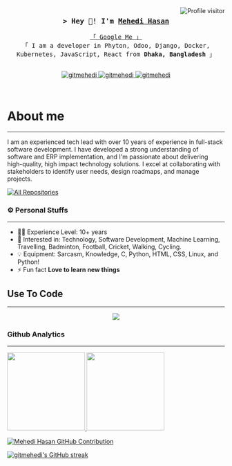 <a href="https://komarev.com/ghpvc/?username=gitmehedi">
  <img align="right" src="https://komarev.com/ghpvc/?username=gitmehedi&color=brightgreen&&label=PROFILE+VIEWS&style=for-the-badge" alt="Profile visitor" />
</a>
<!-- Intro  -->
<h3 align="center">
        <samp>&gt; Hey 🤝! I'm 
                <b><a target="_blank" href="https://swapon.me">Mehedi Hasan</a></b>
        </samp>
</h3>

<p align="center"> 
  <samp>
    <a href="https://www.google.com/search?q=Mehedi+Hasan">「 Google Me 」</a>
    <br>
    「 I am a developer in Phyton, Odoo, Django, Docker, Kubernetes, JavaScript, React from <b>Dhaka, Bangladesh</b> 」
    <br>
    <br>
  </samp>
</p>

<p align="center">

 <a href="https://www.linkedin.com/in/nopaws/" target="_blank">
  <img src="https://img.shields.io/badge/LinkedIn-0077B5?style=for-the-badge&logo=linkedin&logoColor=white" alt="gitmehedi"/>
 </a>
 <a href="https://stackoverflow.com/users/2176115/mehedi-hasan" target="_blank">
  <img src="https://img.shields.io/badge/-Stackoverflow-0e76a8?style=for-the-badge&logo=Stackoverflow&logoColor=white&color=ef8236" alt="gitmehedi" />
 </a> 
 <a href="https://github.com/gitmehedi/gitmehedi.github.io/blob/master/MD_MEHEDI_HASAN.pdf" target="_blank">
  <img src="https://img.shields.io/badge/-Resume-23E4405F?style=for-the-badge&logo=Resume&logoColor=Red&color=green" alt="gitmehedi"  />
  </a> 
</p>
<br />


<!-- About Section -->

# About me
<hr/>

I am an experienced tech lead with over 10 years of experience in full-stack software development. I have developed a
strong understanding of software and ERP implementation, and I'm passionate about delivering high-quality, high impact
technology solutions. I excel at collaborating with stakeholders to identify user needs, design roadmaps, and manage
projects.

<p align="left">
  <a href="https://github.com/gitmehedi?tab=repositories" target="_blank"><img alt="All Repositories" title="All Repositories" src="https://img.shields.io/badge/-All%20Repos-2962FF?style=for-the-badge&logo=koding&logoColor=white"/></a>
</p>

### ⚙️ Personal Stuffs
<hr/>

- 👨‍🎓 Experience Level: 10+ years
- 🧩 Interested in: Technology, Software Development, Machine Learning, Travelling, Badminton, Football, Cricket,
  Walking, Cycling.
- 💡 Equipment: Sarcasm, Knowledge, C, Python, HTML, CSS, Linux, and Python!
- ⚡ Fun fact **Love to learn new things**


## Use To Code
<hr/>
<p align="center">
  <a href="https://skillicons.dev">
    <img src="https://skillicons.dev/icons?i=python,odoo,postgres,react,mysql,bash,docker,kubernetes,git,github,css,html,javascript,mac,bootstrap,django,idea,pycharm,vscode,figma,rabbit,flask,jquery,nodejs,linux,aws,redhat,debian,ubuntu,scrum,rest,graphql,grpc,kafka," />
  </a>
</p>


### Github Analytics
<hr/>
<p align="left">
  <a href="https://github.com/gitmehedi">
    <img height="180em" src="https://github-readme-stats-eight-theta.vercel.app/api?username=gitmehedi&show_icons=true&theme=algolia&include_all_commits=true&count_private=true"/>
    <img height="180em" src="https://github-readme-stats-eight-theta.vercel.app/api/top-langs/?username=gitmehedi&layout=compact&langs_count=20&theme=algolia&include_all_commits=true&count_private=true"/>
  </a>
</p>
<p align="left">
  <a href="https://github.com/gitmehedi">
    <img src="https://github-profile-summary-cards.vercel.app/api/cards/profile-details?username=gitmehedi&theme=radical" alt="Mehedi Hasan GitHub Contribution"/>
  </a>
</p>
<p align="left">
  <a href="https://github.com/gitmehedi">
    <img src="https://github-readme-streak-stats.herokuapp.com/?user=gitmehedi&theme=radical&border=7F3FBF&background=0D1117" alt="gitmehedi's GitHub streak"/>
  </a>
</p>







